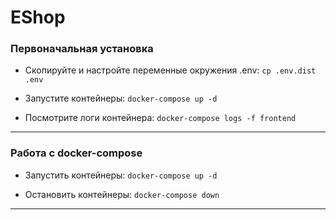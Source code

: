 # EShop

### Первоначальная установка

- Скопируйте и настройте переменные окружения .env:
  `cp .env.dist .env`

- Запустите контейнеры:
  `docker-compose up -d`

- Посмотрите логи контейнера:
  `docker-compose logs -f frontend`

---

### Работа с docker-compose
- Запустить контейнеры:
  `docker-compose up -d`

- Остановить контейнеры:
  `docker-compose down`

---  
